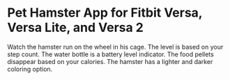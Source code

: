 # Pet Hamster App for Fitbit Versa, Versa Lite, and Versa 2



Watch the hamster run on the wheel in his cage. 
The level is based on your step count.
The water bottle is a battery level indicator.
The food pellets disappear based on your calories.
The hamster has a lighter and darker coloring option.
